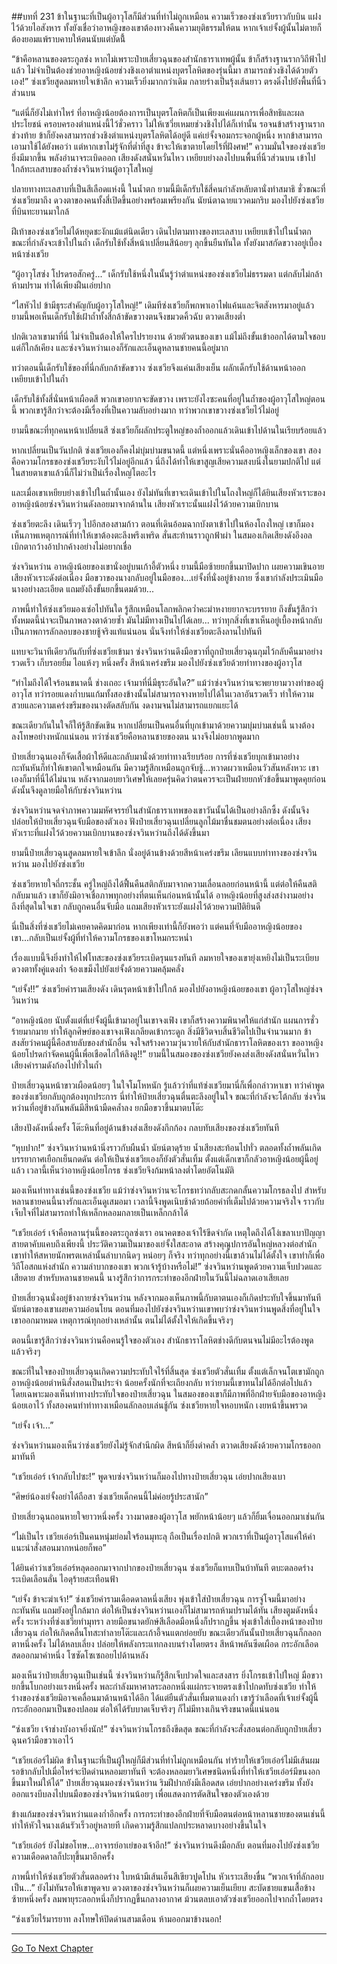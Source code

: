 ##บทที่ 231 ข้าในฐานะที่เป็นผู้อาวุโสก็มีส่วนที่ทำไม่ถูกเหมือน
ความเร็วของซ่งเชวียราวกับบิน แฝงไว้ด้วยไอสังหาร ทั้งยังเชื่อว่าอาหญิงของเขาต้องทวงคืนความยุติธรรมให้ตน หากเจ้าเย่จั้งผู้นั้นไม่ตายก็ต้องยอมแพ้ราบคาบให้ตนนับแต่บัดนี้้ 

“ข้าคือหลานของตระกูลซ่ง หากไม่เพราะป๋ายเสี่ยวฉุนของสำนักธาราเทพผู้นั้น ข้าก็สร้างฐานรากวิถีฟ้าไปแล้ว ไม่จำเป็นต้องช่วยอาหญิงน้อยช่วงชิงเอาตำแหน่งบุตรโลหิตของรุ่นนี้มา สามารถช่วงชิงได้ด้วยตัวเอง!” ซ่งเชวียสูดลมหายใจเข้าลึก ความเร็วยิ่งมากกว่าเดิม กลายร่างเป็นรุ้งเส้นยาว ตรงดิ่งไปยังพื้นที่นิ้วส่วนบน 

“แต่นี่ก็ยังไม่เท่าไหร่ ที่อาหญิงน้อยต้องการเป็นบุตรโลหิตก็เป็นเพียงแค่แผนการเพื่อสิทธิและผลประโยชน์ ครอบครองตำแหน่งนี้ไว้ชั่วคราว ไม่ให้เซวี่ยเหมยช่วงชิงไปได้ก็เท่านั้น รอจนข้าสร้างฐานรากช่วงท้าย ข้าก็ยังคงสามารถช่วงชิงตำแหน่งบุตรโลหิตได้อยู่ดี แค่เย่จั้งจอมกระจอกผู้หนึ่ง หากข้าสามารถเอามาใช้ได้ยังพอว่า แต่หากเขาไม่รู้จักที่ต่ำที่สูง ข้าจะให้เขาตายโดยไร้ที่ฝังศพ!” ความมั่นใจของซ่งเชวียยิ่งมีมากขึ้น พลังอำนาจระเบิดออก เสียงดังสนั่นหวั่นไหว เหยียบย่างลงไปบนพื้นที่นิ้วส่วนบน เข้าไปใกล้ทะเลสาบของถ้ำซ่งจวินหว่านผู้อาวุโสใหญ่ 

ปลายทางทะเลสาบที่เป็นสีเลือดแห่งนี้ ในน้ำตก ยามนี้มีเด็กรับใช้สี่คนกำลังหลับตานั่งทำสมาธิ ชั่วขณะที่ซ่งเชวียมาถึง ดวงตาของคนทั้งสี่เปิดขึ้นอย่างพร้อมเพรียงกัน นัยน์ตาฉายแววคมกริบ มองไปยังซ่งเชวียที่บินทะยานมาใกล้ 

ฝีเท้าของซ่งเชวียไม่ได้หยุดชะงักแม้แต่นิดเดียว เดินไปตามทางของทะเลสาบ เหยียบเข้าไปในน้ำตก ขณะที่กำลังจะเข้าไปในถ้ำ เด็กรับใช้ทั้งสี่หน้าเปลี่ยนสีน้อยๆ ลุกขึ้นยืนทันใด ทั้งยังมาสกัดขวางอยู่เบื้องหน้าซ่งเชวีย 

“ผู้อาวุโสซ่ง โปรดรอสักครู่...” เด็กรับใช้หนึ่งในนั้นรู้ว่าตำแหน่งของซ่งเชวียไม่ธรรมดา แต่กลับไม่กล้าห้ามปราม ทำได้เพียงฝืนเอ่ยปาก 

“ไสหัวไป ข้ามีธุระสำคัญกับผู้อาวุโสใหญ่!” เดิมทีซ่งเชวียก็พกพาเอาไฟแค้นและจิตสังหารมาอยู่แล้ว ยามนี้พอเห็นเด็กรับใช้เฝ้าถ้ำทั้งสี่กล้าขัดขวางตนจึงขมวดคิ้วฉับ ตวาดเสียงต่ำ 

ปกติเวลาเขามาที่นี่ ไม่จำเป็นต้องให้ใครไปรายงาน ด้วยตัวตนของเขา แม้ไม่ถึงขั้นเข้าออกได้ตามใจชอบ แต่ก็ใกล้เคียง และซ่งจวินหว่านเองก็รักและเอ็นดูหลานชายคนนี้อยู่มาก 

ทว่าตอนนี้เด็กรับใช้ของที่นี่กลับกล้าขัดขวาง ซ่งเชวียจึงแค่นเสียงเย็น ผลักเด็กรับใช้ด้านหน้าออก เหยียบเข้าไปในถ้ำ 

เด็กรับใช้ทั้งสี่นั่นหน้าเผือดสี พวกเขาอยากจะขัดขวาง เพราะยังไงซะคนที่อยู่ในถ้ำของผู้อาวุโสใหญ่ตอนนี้ พวกเขารู้สึกว่าจะต้องมีเรื่องที่เป็นความลับอย่างมาก ทว่าพวกเขาขวางซ่งเชวียไว้ไม่อยู่ 

ยามนี้ขณะที่ทุกคนหน้าเปลี่ยนสี ซ่งเชวียก็ผลักประตูใหญ่ของถ้ำออกแล้วเดินเข้าไปด้านในเรียบร้อยแล้ว 

หากเปลี่ยนเป็นวันปกติ ซ่งเชวียเองก็คงไม่บุ่มบ่ามขนาดนี้ แต่หนึ่งเพราะนั่นคืออาหญิงเล็กของเขา สองคือความโกรธของซ่งเชวียระงับไว้ไม่อยู่อีกแล้ว นี่ถึงได้ทำให้เขาสูญเสียความสงบนิ่งในยามปกติไป แต่ในสายตาเขาแล้วนี่ก็ไม่ว่าเป็น่เรื่องใหญ่โตอะไร 

และเมื่อเขาเหยียบย่างเข้าไปในถ้ำนั้นเอง ยังไม่ทันที่เขาจะเดินเข้าไปในโถงใหญ่ก็ได้ยินเสียงหัวเราะของอาหญิงน้อยซ่งจวินหว่านดังลอยมาจากด้านใน เสียงหัวเราะนั้นแฝงไว้ด้วยความเบิกบาน  

ซ่งเชวียตะลึง เดินเร็วๆ ไปอีกสองสามก้าว ตอนที่เดินอ้อมฉากบังตาเข้าไปในห้องโถงใหญ่ เขาก็มองเห็นภาพเหตุการณ์ที่ทำให้เขาต้องตะลึงพรึงเพริด สั่นสะท้านราวถูกฟ้าผ่า ในสมองเกิดเสียงดังอึงอล เบิกตากว้างอ้าปากค้างอย่างไม่อยากเชื่อ 

ซ่งจวินหว่าน อาหญิงน้อยของเขานั่งอยู่บนเก้าอี้ตัวหนึ่ง ยามนี้มือซ้ายยกขึ้นมาปิดปาก เผยความเขินอาย เสียงหัวเราะดังต่อเนื่อง มือขวาของนางกลับอยู่ในมือของ...เย่จั้งที่นั่งอยู่ข้างกาย ซึ่งเขากำลังประเมินมือนางอย่างละเอียด แถมยังถึงขั้นยกขึ้นดมด้วย... 

ภาพนี้ทำให้ซ่งเชวียมองเซ่อไปทันใด รู้สึกเหมือนโลกพลิกคว่ำคะมำหงายยากจะบรรยาย ถึงขั้นรู้สึกว่าทั้งหมดนี้น่าจะเป็นภาพลวงตาด้วยซ้ำ มันไม่มีทางเป็นไปได้เลย...
ทว่าทุกสิ่งที่เขาเห็นอยู่เบื้องหน้ากลับเป็นภาพการลักลอบของชายชู้จริงแท้แน่นอน นั่นจึงทำให้ซ่งเชวียตะลึงลานไปทันที 

แทบจะวินาทีเดียวกันกับที่ซ่งเชวียเข้ามา ซ่งจวินหว่านดึงมือขวาที่ถูกป๋ายเสี่ยวฉุนกุมไว้กลับคืนมาอย่างรวดเร็ว เก็บรอยยิ้ม ไอแห้งๆ หนึ่งครั้ง สีหน้าเคร่งขรึม มองไปยังซ่งเชวียด้วยท่าทางของผู้อาวุโส   

“ทำไมถึงได้ใจร้อนขนาดนี้ ช่างเถอะ เจ้ามาที่นี่มีธุระอันใด?” แม้ว่าซ่งจวินหว่านจะพยายามวางท่าของผู้อาวุโส ทว่ารอยแดงก่ำบนแก้มทั้งสองข้างนั้นไม่สามารถจางหายไปได้ในเวลาอันรวดเร็ว ทำให้ความสวยและความเคร่งขรึมของนางตัดสลับกัน งดงามจนไม่สามารถแยกแยะได้

ขณะเดียวกันในใจก็ให้รู้สึกขัดเขิน หากเปลี่ยนเป็นคนอื่นที่บุกเข้ามาด้วยความบุ่มบ่ามเช่นนี้ นางต้องลงโทษอย่างหนักแน่นอน ทว่าซ่งเชวียคือหลานชายของตน นางจึงไม่อยากพูดมาก 

ป๋ายเสี่ยวฉุนเองก็จัดเสื้อผ้าให้ดีและกลับมานั่งด้วยท่าทางเรียบร้อย การที่ซ่งเชวียบุกเข้ามาอย่างกะทันหันก็ทำให้เขาตกใจเหมือนกัน มีความรู้สึกเหมือนถูกจับชู้...หวาดผวาเหมือนวัวสันหลังหวะ เขาเองก็มาที่นี่ได้ไม่นาน หลังจากมอบยาวิเศษให้เลยครุ่นคิดว่าตนควรจะเป็นฝ่ายยกหัวข้อขึ้นมาพูดคุยก่อน ดังนั้นจึงดูลายมือให้กับซ่งจวินหว่าน 

ซ่งจวินหว่านจดจำภาพความมหัศจรรย์ในสำนักธาราเทพของเขาวันนั้นได้เป็นอย่างลึกซึ้ง ดังนั้นจึงปล่อยให้ป๋ายเสี่ยวฉุนจับมือของตัวเอง ฟังป๋ายเสี่ยวฉุนเปลี่ยนลูกไม้มาชื่นชมตนอย่างต่อเนื่อง เสียงหัวเราะที่แฝงไว้ด้วยความเบิกบานของซ่งจวินหว่านถึงได้ดังขึ้นมา 

ยามนี้ป๋ายเสี่ยวฉุนสูดลมหายใจเข้าลึก นั่งอยู่ด้านข้างด้วยสีหน้าเคร่งขรึม เลียนแบบท่าทางของซ่งจวินหว่าน มองไปยังซ่งเชวีย 

ซ่งเชวียหายใจถี่กระชั้น ครู่ใหญ่ถึงได้ฟื้นคืนสติกลับมาจากความเลื่อนลอยก่อนหน้านี้ แต่ต่อให้คืนสติกลับมาแล้ว เขาก็ยังมิอาจเชื่อภาพทุกอย่างที่ตนเห็นก่อนหน้านั้นได้ อาหญิงน้อยที่สูงส่งสง่างามอย่างถึงที่สุดในใจเขา กลับถูกคนอื่นจับมือ แถมเสียงหัวเราะยังแฝงไว้ด้วยความปิติยินดี 

นี่เป็นสิ่งที่ซ่งเชวียไม่เคยคาดคิดมาก่อน หากเพียงเท่านี้ก็ยังพอว่า แต่คนที่จับมืออาหญิงน้อยของเขา...กลับเป็นเย่จั้งผู้ที่ทำให้ความโกรธของเขาโหมกระหน่ำ 

เรื่องแบบนี้จึงยิ่งทำให้ไฟโทสะของซ่งเชวียระเบิดรุนแรงทันที ลมหายใจของเขายุ่งเหยิงไม่เป็นระเบียบ ดวงตาทั้งคู่แดงก่ำ จ้องเขม็งไปยังเย่จั้งด้วยความคลุ้มคลั่ง 

“เย่จั้ง!!” ซ่งเชวียคำรามเสียงดัง เดินรุดหน้าเข้าไปใกล้ มองไปยังอาหญิงน้อยของเขา ผู้อาวุโสใหญ่ซ่งจวินหว่าน 

“อาหญิงน้อย นับตั้งแต่ที่เย่จั้งผู้นี้เข้ามาอยู่ในเขาจงเฟิง เขาก็สร้างความพินาศให้แก่สำนัก แผนการชั่วร้ายมากมาย ทำให้ลูกศิษย์ของเขาจงเฟิงเกลียดเข้ากระดูก สิ่งมีชีวิตจบสิ้นชีวิตไปเป็นจำนวนมาก ข้าสงสัยว่าคนผู้นี้คือสายลับของสำนักอื่น จงใจสร้างความวุ่นวายให้กับสำนักธาราโลหิตของเรา ขออาหญิงน้อยโปรดกำจัดคนผู้นี้เพื่อเชือดไก่ให้ลิงดู!!” ยามนี้ในสมองของซ่งเชวียยังคงส่งเสียงดังสนั่นหวั่นไหว เสียงคำรามดังก้องไปทั่วในถ้ำ 

ป๋ายเสี่ยวฉุนหน้าขาวเผือดน้อยๆ ในใจโมโหหนัก รู้แล้วว่าที่แท้ซ่งเชวียมานี่ก็เพื่อกล่าวหาเขา ทว่าคำพูดของซ่งเชวียกลับถูกต้องทุกประการ นี่ทำให้ป๋ายเสี่ยวฉุนตื่นตะลึงอยู่ในใจ ขณะที่กำลังจะโต้กลับ ซ่งจวินหว่านที่อยู่ข้างกันพลันมีสีหน้ามืดคล้ำลง ยกมือขวาขึ้นมาตบโต๊ะ 

เสียงปังดังหนึ่งครั้ง โต๊ะหินที่อยู่ด้านข้างส่งเสียงดังกึกก้อง กลบทับเสียงของซ่งเชวียทันที 

“หุบปาก!” ซ่งจวินหว่านหน้านิ่งราวกับผืนน้ำ นัยน์ตาดุร้าย น้ำเสียงสะท้อนไปทั่ว ตลอดทั้งถ้ำพลันเกิดบรรยากาศเยือกเย็นกดดัน ต่อให้เป็นซ่งเชวียเองก็ยังตัวสั่นเทิ้ม ตั้งแต่เด็กเขาก็กลัวอาหญิงน้อยผู้นี้อยู่แล้ว เวลานี้เห็นว่าอาหญิงน้อยโกรธ ซ่งเชวียจึงก้มหน้าลงต่ำโดยอัตโนมัติ 

มองเห็นท่าทางเช่นนี้ของซ่งเชวีย แม้ว่าซ่งจวินหว่านจะโกรธทว่ากลับสะกดกลั้นความโกรธลงไป สำหรับหลานชายคนนี้นางรักและเอ็นดูเสมอมา เวลานี้จึงพูดเนิบช้าด้วยถ้อยคำที่เต็มไปด้วยความจริงใจ ราวกับเจ็บใจที่ไม่สามารถทำให้เหล็กหลอมกลายเป็นเหล็กกล้าได้ 

“เชวียเอ๋อร์ เจ้าคือหลานรุ่นนี้ของตระกูลซ่งเรา อนาคตของเจ้าไร้ขีดจำกัด เหตุใดถึงได้โง่เขลาเบาปัญญา สายตาคับแคบถึงเพียงนี้ ประวัติความเป็นมาของเย่จั้งใสสะอาด สร้างคุณูปการอันใหญ่หลวงต่อสำนัก เขาทำให้สหายนักพรตเหล่านั้นลำบากนิดๆ หน่อยๆ ก็จริง ทว่าทุกอย่างนี้เขาล้วนไม่ได้ตั้งใจ เขาทำก็เพื่อวิถีโอสถแห่งสำนัก ความลำบากของเขา พวกเจ้ารู้บ้างหรือไม่!” ซ่งจวินหว่านพูดด้วยความเจ็บปวดและเสียดาย สำหรับหลานชายคนนี้ นางรู้สึกว่าการกระทำของอีกฝ่ายในวันนี้ไม่ฉลาดเอาเสียเลย 

ป๋ายเสี่ยวฉุนนั่งอยู่ข้างกายซ่งจวินหว่าน หลังจากมองเห็นภาพนี้กับตาตนเองก็เกิดประทับใจขึ้นมาทันที นัยน์ตาของเขาเผยความอ่อนโยน ตอนที่มองไปยังซ่งจวินหว่านเขาพบว่าซ่งจวินหว่านพูดสิ่งที่อยู่ในใจเขาออกมาหมด เหตุการณ์ทุกอย่างเหล่านั้น ตนไม่ได้ตั้งใจให้เกิดขึ้นจริงๆ    

ตอนนี้เขารู้สึกว่าซ่งจวินหว่านคือคนรู้ใจของตัวเอง สำนักธาราโลหิตช่างดีกับตนจนไม่มีอะไรต้องพูดแล้วจริงๆ 

ขณะที่ในใจของป๋ายเสี่ยวฉุนเกิดความประทับใจไร้ที่สิ้นสุด ซ่งเชวียตัวสั่นเทิ้ม ตั้งแต่เล็กจนโตเขามักถูกอาหญิงน้อยตำหนิสั่งสอนเป็นประจำ น้อยครั้งนักที่จะเถียงกลับ ทว่ายามนี้เขาทนไม่ได้อีกต่อไปแล้ว โดยเฉพาะมองเห็นท่าทางประทับใจของป๋ายเสี่ยวฉุน ในสมองของเขาก็มีภาพที่อีกฝ่ายจับมือของอาหญิงน้อยเอาไว้ ทั้งสองคนทำท่าทางเหมือนลักลอบเล่นชู้กัน ซ่งเชวียหายใจหอบหนัก เงยหน้าขึ้นพรวด 

“เย่จั้ง เจ้า...” 

ซ่งจวินหว่านมองเห็นว่าซ่งเชวียยังไม่รู้จักสำนึกผิด สีหน้าก็ยิ่งดำคล้ำ ตวาดเสียงดังด้วยความโกรธออกมาทันที 

“เชวียเอ๋อร์ เจ้ากลับไปซะ!” พูดจบซ่งจวินหว่านก็มองไปทางป๋ายเสี่ยวฉุน เอ่ยปากเสียงเบา 

“ศิษย์น้องเย่จั้งอย่าได้ถือสา ซ่งเชวียเด็กคนนี้ไม่ค่อยรู้ประสานัก” 

ป๋ายเสี่ยวฉุนถอนหายใจยาวหนึ่งครั้ง วางมาดของผู้อาวุโส พยักหน้าน้อยๆ แล้วก็ยิ้มเจื่อนออกมาเช่นกัน 

“ไม่เป็นไร เชวียเอ๋อร์เป็นคนหนุ่มย่อมใจร้อนมุทะลุ ถือเป็นเรื่องปกติ พวกเราที่เป็นผู้อาวุโสแค่ให้คำแนะนำสั่งสอนมากหน่อยก็พอ” 

ได้ยินคำว่าเชวียเอ๋อร์หลุดออกมาจากปากของป๋ายเสี่ยวฉุน ซ่งเชวียก็แทบเป็นบ้าทันที ตบะตลอดร่างระเบิดเลือนลั่น ไอดุร้ายสะเทือนฟ้า 

“เย่จั้ง ข้าจะฆ่าเจ้า!” ซ่งเชวียคำรามเดือดดาลหนึ่งเสียง พุ่งเข้าใส่ป๋ายเสี่ยวฉุน การจู่โจมนี้มาอย่างกะทันหัน แถมยังอยู่ใกล้มาก ต่อให้เป็นซ่งจวินหว่านเองก็ไม่สามารถห้ามปรามได้ทัน
เสียงตูมดังหนึ่งครั้ง ระหว่างที่ซ่งเชวียทำมุทรา ลายมือขนาดยักษ์สีเลือดมือหนึ่งก็ปรากฏขึ้น พุ่งเข้าใส่เบื้องหน้าของป๋ายเสี่ยวฉุน ก่อให้เกิดคลื่นโทสะทำลายโต๊ะและเก้าอี้จนแตกย่อยยับ ขณะเดียวกันนั้นป๋ายเสี่ยวฉุนก็กลอกตาหนึ่งครั้ง ไม่ได้หลบเลี่ยง ปล่อยให้พลังกระแทกลงบนร่างโดยตรง สีหน้าพลันซีดเผือด กระอักเลือดสดออกมาคำหนึ่ง โซซัดโซเซถอยไปด้านหลัง 

มองเห็นว่าป๋ายเสี่ยวฉุนเป็นเช่นนี้ ซ่งจวินหว่านก็รู้สึกเจ็บปวดใจและสงสาร ยิ่งโกรธเข้าไปใหญ่ มือขวายกขึ้นโบกอย่างแรงหนึ่งครั้ง พละกำลังมหาศาลระลอกหนึ่งแผ่กระจายตรงเข้าไปกดทับซ่งเชวีย ทำให้ร่างของซ่งเชวียมิอาจเคลื่อนมาด้านหน้าได้อีก ได้แต่ยืนตัวสั่นเทิ้มตาแดงก่ำ เขารู้ว่าเลือดที่เจ้าเย่จั้งผู้นี้กระอักออกมาเป็นของปลอม ต่อให้ได้รับบาดเจ็บจริงๆ ก็ไม่มีทางเกินจริงขนาดนี้แน่นอน 

“ซ่งเชวีย เจ้าช่างบังอาจยิ่งนัก!” ซ่งจวินหว่านโกรธถึงขีดสุด ขณะที่กำลังจะสั่งสอนต่อกลับถูกป๋ายเสี่ยวฉุนคว้ามือขวาเอาไว้ 

“เชวียเอ๋อร์ไม่ผิด ข้าในฐานะที่เป็นผู้ใหญ่ก็มีส่วนที่ทำไม่ถูกเหมือนกัน ทำร้ายให้เชวียเอ๋อร์ไม่มีเส้นผม รอข้ากลับไปเมื่อไหร่จะปิดด่านหลอมยาทันที จะต้องหลอมยาวิเศษชนิดหนึ่งที่ทำให้เชวียเอ๋อร์มีขนงอกขึ้นมาใหม่ให้ได้” ป๋ายเสี่ยวฉุนมองซ่งจวินหว่าน ริมฝีปากยังมีเลือดสด เอ่ยปากอย่างเคร่งขรึม ทั้งยังออกแรงบีบลงไปบนมือของซ่งจวินหว่านน้อยๆ เพื่อแสดงการตัดสินใจของตัวเองด้วย 

ข้างแก้มของซ่งจวินหว่านแดงก่ำอีกครั้ง การกระทำของอีกฝ่ายที่จับมือตนต่อหน้าหลานชายของตนเช่นนี้ ทำให้หัวใจนางเต้นรัวเร็วอยู่หลายที เกิดความรู้สึกแปลกประหลาดบางอย่างขึ้นในใจ

“เชวียเอ๋อร์ ยังไม่ขอโทษ...อาจารย์อาเย่ของเจ้าอีก!” ซ่งจวินหว่านดึงมือกลับ ตอนที่มองไปยังซ่งเชวีย ความเดือดดาลก็ปะทุขึ้นมาอีกครั้ง 

ภาพนี้ทำให้ซ่งเชวียตัวสั่นตลอดร่าง ใบหน้ามีเส้นเอ็นสีเขียวปูดโปน หัวเราะเสียงขื่น
“พวกเจ้าที่ลักลอบเป็น...” ยังไม่ทันรอให้เขาพูดจบ ดวงตาของซ่งจวินหว่านก็เผยความเย็นเยียบ สะบัดชายแขนเสื้อข้างซ้ายหนึ่งครั้ง ลมพายุระลอกหนึ่งก็ปรากฏขึ้นกลางอากาศ ม้วนตลบเอาตัวซ่งเชวียออกไปจากถ้ำโดยตรง 

“ซ่งเชวียไร้มารยาท ลงโทษให้ปิดด่านสามเดือน ห้ามออกมาข้างนอก! 

------


[Go To Next Chapter]( ./49.md)